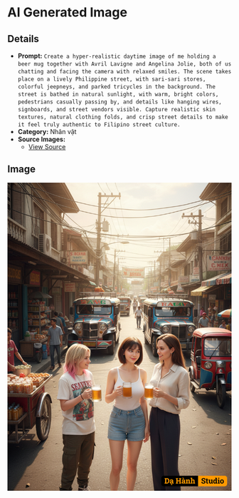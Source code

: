 # AI Generated Image

## Details
- **Prompt:** `Create a hyper-realistic daytime image of me holding a beer mug together with Avril Lavigne and Angelina Jolie, both of us chatting and facing the camera with relaxed smiles. The scene takes place on a lively Philippine street, with sari-sari stores, colorful jeepneys, and parked tricycles in the background. The street is bathed in natural sunlight, with warm, bright colors, pedestrians casually passing by, and details like hanging wires, signboards, and street vendors visible. Capture realistic skin textures, natural clothing folds, and crisp street details to make it feel truly authentic to Filipino street culture.`
- **Category:** Nhân vật
- **Source Images:**
  - [View Source](https://raw.githubusercontent.com/lenzcomvth/Somethings/main/Models/Female/Female2.png)

## Image
![AI Generated Image](./image-2025-10-15T09-43-36-035Z-0hbya.png)